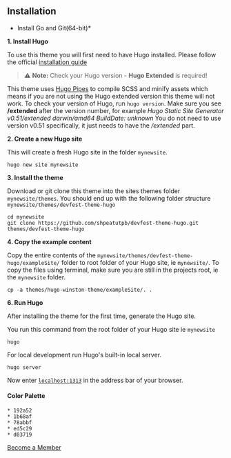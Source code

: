 ## Installation

* Install Go and Git(64-bit)*

**1. Install Hugo**

To use this theme you will first need to have Hugo installed. Please follow the official [installation guide](https://gohugo.io/getting-started/installing/)

> ⚠️ **Note:** Check your Hugo version - **Hugo Extended** is required!

This theme uses [Hugo Pipes](https://gohugo.io/hugo-pipes/scss-sass/) to compile SCSS and minify assets which means if you are not using the Hugo extended version this theme will not work. To check your version of Hugo, run `hugo version`. Make sure you see **/extended** after the version number, for example _Hugo Static Site Generator v0.51/extended darwin/amd64 BuildDate: unknown_ You do not need to use version v0.51 specifically, it just needs to have the _/extended_ part.

**2. Create a new Hugo site**

This will create a fresh Hugo site in the folder `mynewsite`.

```
hugo new site mynewsite
```

**3. Install the theme**

Download or git clone this theme into the sites themes folder `mynewsite/themes`. You should end up with the following folder structure `mynewsite/themes/devfest-theme-hugo`

```
cd mynewsite
git clone https://github.com/shpeatutpb/devfest-theme-hugo.git themes/devfest-theme-hugo
```

**4. Copy the example content**

Copy the entire contents of the `mynewsite/themes/devfest-theme-hugo/exampleSite/` folder to root folder of your Hugo site, ie `mynewsite/`. To copy the files using terminal, make sure you are still in the projects root, ie the `mynewsite` folder.

```
cp -a themes/hugo-winston-theme/exampleSite/. .
```

**6. Run Hugo**

After installing the theme for the first time, generate the Hugo site.

You run this command from the root folder of your Hugo site ie `mynewsite`

```
hugo
```

For local development run Hugo's built-in local server.

```
hugo server
```

Now enter [`localhost:1313`](http://localhost:1313) in the address bar of your browser.


#### Color Palette
```
* 192a52
* 1b68af
* 78abbf
* ed5c29
* d03719
```

[Become a Member](https://forms.office.com/pages/responsepage.aspx?id=qbmAGv_YqECmbMazaOTyrlfc8a9tbPhJlsiK0RTnG6ZUQjk5TDE2TEVBRFdSSzZMQzlYODlVQlk5VS4u)
